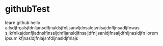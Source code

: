 # githubTest
learn github
hello 
a;lsdjfn;alsjfdnljansdlfjnaldsjfnljsanvljdnsaldjvnlsajdnfljnsadljfnwas
s;lkfnlkajdsnfjladnslfjnsaljdnfljansldjfnsaljdfnljsanldjfnsaljdfnljnasldjfn
lorem ipsum
kfjnasldjfnlajsnfdljnasldjfnlajs

